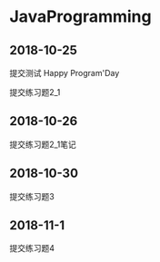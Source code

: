 # JavaProgramming
## 2018-10-25 
提交测试 Happy Program'Day

提交练习题2_1 

## 2018-10-26
提交练习题2_1笔记

## 2018-10-30
提交练习题3

## 2018-11-1
提交练习题4
